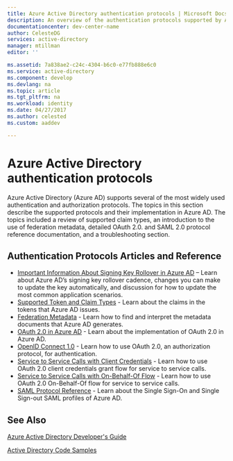 ```yaml
---
title: Azure Active Directory authentication protocols | Microsoft Docs
description: An overview of the authentication protocols supported by Azure Active Directory (AD)
documentationcenter: dev-center-name
author: CelesteDG
services: active-directory
manager: mtillman
editor: ''

ms.assetid: 7a838ae2-c24c-4304-b6c0-e77fb888e6c0
ms.service: active-directory
ms.component: develop
ms.devlang: na
ms.topic: article
ms.tgt_pltfrm: na
ms.workload: identity
ms.date: 04/27/2017
ms.author: celested
ms.custom: aaddev

---
```

# Azure Active Directory authentication protocols
Azure Active Directory (Azure AD) supports several of the most widely used authentication and authorization protocols. The topics in this section describe the supported protocols and their implementation in Azure AD. The topics included a review of supported claim types, an introduction to the use of federation metadata, detailed OAuth 2.0. and SAML 2.0 protocol reference documentation, and a troubleshooting section.

## Authentication Protocols Articles and Reference
* [Important Information About Signing Key Rollover in Azure AD](active-directory-signing-key-rollover.md) – Learn about Azure AD’s signing key rollover cadence, changes you can make to update the key automatically, and discussion for how to update the most common application scenarios.
* [Supported Token and Claim Types](active-directory-token-and-claims.md) - Learn about the claims in the tokens that Azure AD issues.
* [Federation Metadata](active-directory-federation-metadata.md) - Learn how to find and interpret the metadata documents that Azure AD generates.
* [OAuth 2.0 in Azure AD](active-directory-protocols-oauth-code.md) - Learn about the implementation of OAuth 2.0 in Azure AD.
* [OpenID Connect 1.0](active-directory-protocols-openid-connect-code.md) - Learn how to use OAuth 2.0, an authorization protocol, for authentication.
* [Service to Service Calls with Client Credentials](active-directory-protocols-oauth-service-to-service.md) - Learn how to use OAuth 2.0 client credentials grant flow for service to service calls.
* [Service to Service Calls with On-Behalf-Of Flow](active-directory-protocols-oauth-on-behalf-of.md) - Learn how to use OAuth 2.0 On-Behalf-Of flow for service to service calls.
* [SAML Protocol Reference](active-directory-saml-protocol-reference.md) - Learn about the Single Sign-On and Single Sign-out SAML profiles of Azure AD.

## See Also
[Azure Active Directory Developer's Guide](active-directory-developers-guide.md)

[Active Directory Code Samples](active-directory-code-samples.md)
